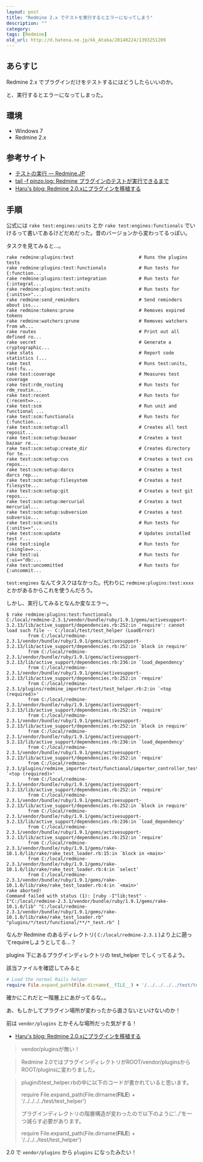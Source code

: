 ```yaml
---
layout: post
title: "Redmine 2.x でテストを実行するとエラーになってしまう"
description: ""
category: 
tags: [Redmine]
old_url: http://d.hatena.ne.jp/kk_Ataka/20140224/1393251209
---
```


## あらすじ

Redmine 2.x でプラグインだけをテストするにはどうしたらいいのか。

と、実行するとエラーになってしまった。

## 環境

- Windows 7
- Redmine 2.x

## 参考サイト

- [テストの実行 — Redmine.JP](http://redmine.jp/tech_note/plugins/developer/quickref/run-test/)
- [tail -f pinzo.log: Redmine プラグインのテストが実行できるまで](http://blog.mkt-sys.jp/2013/06/redmine.html)
- [Haru's blog: Redmine 2.0.xにプラグインを移植する](http://haruiida.blogspot.com/2012/06/redmine-20x.html)

## 手順

公式には `rake test:engines:units` とか `rake test:engines:functionals` でいけるって書いてあるけどだめだった。昔のバージョンから変わってるっぽい。

タスクを見てみると…。

```console
rake redmine:plugins:test                        # Runs the plugins tests
rake redmine:plugins:test:functionals            # Run tests for {:function...
rake redmine:plugins:test:integration            # Run tests for {:integrat...
rake redmine:plugins:test:units                  # Run tests for {:units=>"...
rake redmine:send_reminders                      # Send reminders about iss...
rake redmine:tokens:prune                        # Removes expired tokens
rake redmine:watchers:prune                      # Removes watchers from wh...
rake routes                                      # Print out all defined ro...
rake secret                                      # Generate a cryptographic...
rake stats                                       # Report code statistics (...
rake test                                        # Runs test:units, test:fu...
rake test:coverage                               # Measures test coverage
rake test:rdm_routing                            # Run tests for rdm_routin...
rake test:recent                                 # Run tests for {:recent=>...
rake test:scm                                    # Run unit and functional ...
rake test:scm:functionals                        # Run tests for {:function...
rake test:scm:setup:all                          # Creates all test reposit...
rake test:scm:setup:bazaar                       # Creates a test bazaar re...
rake test:scm:setup:create_dir                   # Creates directory for te...
rake test:scm:setup:cvs                          # Creates a test cvs repos...
rake test:scm:setup:darcs                        # Creates a test darcs rep...
rake test:scm:setup:filesystem                   # Creates a test filesyste...
rake test:scm:setup:git                          # Creates a test git repos...
rake test:scm:setup:mercurial                    # Creates a test mercurial...
rake test:scm:setup:subversion                   # Creates a test subversio...
rake test:scm:units                              # Run tests for {:units=>"...
rake test:scm:update                             # Updates installed test r...
rake test:single                                 # Run tests for {:single=>...
rake test:ui                                     # Run tests for {:ui=>"db:...
rake test:uncommitted                            # Run tests for {:uncommit...
```

`test:engines` なんてタスクはなかった。代わりに `redmine:plugins:test:xxxx` とかがあるからこれを使うんだろう。

しかし、実行してみるとなんか変なエラー。

```console
$ rake redmine:plugins:test:functionals
C:/local/redmine-2.3.1/vendor/bundle/ruby/1.9.1/gems/activesupport-3.2.13/lib/active_support/dependencies.rb:252:in `require': cannot load such file -- C:/local/test/test_helper (LoadError)
        from C:/local/redmine-2.3.1/vendor/bundle/ruby/1.9.1/gems/activesupport-3.2.13/lib/active_support/dependencies.rb:252:in `block in require'
        from C:/local/redmine-2.3.1/vendor/bundle/ruby/1.9.1/gems/activesupport-3.2.13/lib/active_support/dependencies.rb:236:in `load_dependency'
        from C:/local/redmine-2.3.1/vendor/bundle/ruby/1.9.1/gems/activesupport-3.2.13/lib/active_support/dependencies.rb:252:in `require'
        from C:/local/redmine-2.3.1/plugins/redmine_importer/test/test_helper.rb:2:in `<top (required)>'
        from C:/local/redmine-2.3.1/vendor/bundle/ruby/1.9.1/gems/activesupport-3.2.13/lib/active_support/dependencies.rb:252:in `require'
        from C:/local/redmine-2.3.1/vendor/bundle/ruby/1.9.1/gems/activesupport-3.2.13/lib/active_support/dependencies.rb:252:in `block in require'
        from C:/local/redmine-2.3.1/vendor/bundle/ruby/1.9.1/gems/activesupport-3.2.13/lib/active_support/dependencies.rb:236:in `load_dependency'
        from C:/local/redmine-2.3.1/vendor/bundle/ruby/1.9.1/gems/activesupport-3.2.13/lib/active_support/dependencies.rb:252:in `require'
        from C:/local/redmine-2.3.1/plugins/redmine_importer/test/functional/importer_controller_test.rb:1:in `<top (required)>'
        from C:/local/redmine-2.3.1/vendor/bundle/ruby/1.9.1/gems/activesupport-3.2.13/lib/active_support/dependencies.rb:252:in `require'
        from C:/local/redmine-2.3.1/vendor/bundle/ruby/1.9.1/gems/activesupport-3.2.13/lib/active_support/dependencies.rb:252:in `block in require'
        from C:/local/redmine-2.3.1/vendor/bundle/ruby/1.9.1/gems/activesupport-3.2.13/lib/active_support/dependencies.rb:236:in `load_dependency'
        from C:/local/redmine-2.3.1/vendor/bundle/ruby/1.9.1/gems/activesupport-3.2.13/lib/active_support/dependencies.rb:252:in `require'
        from C:/local/redmine-2.3.1/vendor/bundle/ruby/1.9.1/gems/rake-10.1.0/lib/rake/rake_test_loader.rb:15:in `block in <main>'
        from C:/local/redmine-2.3.1/vendor/bundle/ruby/1.9.1/gems/rake-10.1.0/lib/rake/rake_test_loader.rb:4:in `select'
        from C:/local/redmine-2.3.1/vendor/bundle/ruby/1.9.1/gems/rake-10.1.0/lib/rake/rake_test_loader.rb:4:in `<main>'
rake aborted!
Command failed with status (1): [ruby -I"lib;test" -I"C:/local/redmine-2.3.1/vendor/bundle/ruby/1.9.1/gems/rake-10.1.0/lib" "C:/local/redmine-2.3.1/vendor/bundle/ruby/1.9.1/gems/rake-10.1.0/lib/rake/rake_test_loader.rb" "plugins/*/test/functional/**/*_test.rb" ]
```

なんか Redmine のあるディレクトリ( `C:/local/redmine-2.3.1` )より上に遡ってrequireしようとしてる…？

plugins 下にあるプラグインディレクトリの test_helper でしくってるよう。

該当ファイルを確認してみると

```ruby
# Load the normal Rails helper
require File.expand_path(File.dirname(__FILE__) + '/../../../../test/test_helper')
```

確かにこれだと一階層上にあがってるな。。

あ、もしかしてプラグイン場所が変わったから直さないといけないのか！

前は `vendor/plugins` とかそんな場所だった気がする！

- [Haru's blog: Redmine 2.0.xにプラグインを移植する](http://haruiida.blogspot.com/2012/06/redmine-20x.html)

> vendor/pluginsが無い！

> Redmine 2.0ではプラグインディレクトリがROOT/vendor/pluginsからROOT/pluginsに変わりました。 

> pluginのtest_helper.rbの中に以下のコードが書かれていると思います。
>
> require File.expand_path(File.dirname(__FILE__) + '/../../../../test/test_helper')
>
> プラグインディレクトリの階層構造が変わったので以下のように’../’を一つ減らす必要があります。
>
> require File.expand_path(File.dirname(__FILE__) + '/../../../test/test_helper')

2.0 で `vendor/plugins` から `plugins` になったみたい！
